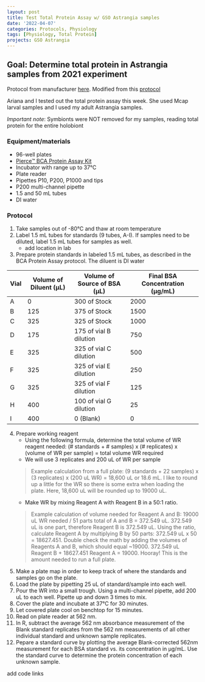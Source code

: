 ```yaml
---
layout: post
title: Test Total Protein Assay w/ GSO Astrangia samples
date: '2022-04-07'
categories: Protocols, Physiology
tags: [Physiology, Total Protein]
projects: GSO Astrangia 
---
```


## Goal: Determine total protein in Astrangia samples from 2021 experiment 

Protocol from manufacturer [here](https://assets.thermofisher.com/TFS-Assets/LSG/manuals/MAN0011430_Pierce_BCA_Protein_Asy_UG.pdf). Modified from this [protocol](https://github.com/urol-e5/protocols/blob/master/2020-01-01-Total-Protein-Protocol.md)

Ariana and I tested out the total protein assay this week. She used Mcap larval samples and I used my adult Astrangia samples.

*Important note*: Symbionts were NOT removed for my samples, reading total protein for the entire holobiont 

### Equipment/materials

- 96-well plates
- [Pierce™ BCA Protein Assay Kit](https://www.thermofisher.com/order/catalog/product/23225?SID=srch-srp-23225)
- Incubator with range up to 37°C
- Plate reader 
- Pipettes P10, P200, P1000 and tips
- P200 multi-channel pipette
- 1.5 and 50 mL tubes
- DI water

### Protocol

1. Take samples out of -80°C and thaw at room temperature 
2. Label 1.5 mL tubes for standards (9 tubes, A-I). If samples need to be diluted, label 1.5 mL tubes for samples as well.
	- add location in lab
3. Prepare protein standards in labeled 1.5 mL tubes, as described in the BCA Protein Assay protocol. The diluent is DI water 

| Vial | Volume of Diluent (μL) | Volume of Source of BSA (μL) | Final BSA Concentration (μg/mL) |
|------|------------------------|------------------------------|---------------------------------|
| A    | 0                      | 300 of Stock                 | 2000                            |
| B    | 125                    | 375 of Stock                 | 1500                            |
| C    | 325                    | 325 of Stock                 | 1000                            |
| D    | 175                    | 175 of vial B dilution       | 750                             |
| E    | 325                    | 325 of vial C dilution       | 500                             |
| F    | 325                    | 325 of vial E dilution       | 250                             |
| G    | 325                    | 325 of vial F dilution       | 125                             |
| H    | 400                    | 100 of vial G dilution       | 25                              |
| I    | 400                    | 0 (Blank)                    | 0                               |

4. Prepare working reagent 
	- Using the following formula, determine the total volume of WR reagent needed: (# standards + # samples) x (# replicates) x (volume of WR per sample) = total volume WR required
	- We will use 3 replicates and 200 uL of WR per sample 
	> Example calculation from a full plate: (9 standards + 22 samples) x (3 replicates) x (200 uL WR) = 18,600 uL or 18.6 mL. I like to round up a little for the WR so there is some extra when loading the plate. Here, 18,600 uL will be rounded up to 19000 uL.
	- Make WR by mixing Reagent A with Reagent B in a 50:1 ratio. 
	> Example calculation of volume needed for Reagent A and B: 19000 uL WR needed / 51 parts total of A and B = 372.549 uL. 372.549 uL is one part, therefore Reagent B is 372.549 uL. Using the ratio, calculate Reagent A by multiplying B by 50 parts: 372.549 uL x 50 = 18627.451. Double check the math by adding the volumes of Reagents A and B, which should equal ~19000. 372.549 uL Reagent B + 18627.451 Reagent A = 19000. Hooray! This is the amount needed to run a full plate. 
 5. Make a plate map in order to keep track of where the standards and samples go on the plate.  
 6. Load the plate by pipetting 25 uL of standard/sample into each well. 
 7. Pour the WR into a small trough. Using a multi-channel pipette, add 200 uL to each well. Pipette up and down 3 times to mix. 
 8. Cover the plate and incubate at 37°C for 30 minutes.
 9. Let covered plate cool on benchtop for 15 minutes. 
 10. Read on plate reader at 562 nm. 
 11. In R, subtract the average 562 nm absorbance measurement of the Blank standard replicates from the 562 nm measurements of all other individual standard and unknown sample replicates.
 12. Pepare a standard curve by plotting the average Blank-corrected 562nm measurement for each BSA standard vs. its concentration in μg/mL. Use the standard curve to determine the protein concentration of each unknown sample.

add code links















